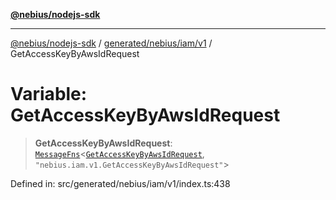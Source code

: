 [**@nebius/nodejs-sdk**](../../../../../README.md)

---

[@nebius/nodejs-sdk](../../../../../README.md) / [generated/nebius/iam/v1](../README.md) / GetAccessKeyByAwsIdRequest

# Variable: GetAccessKeyByAwsIdRequest

> **GetAccessKeyByAwsIdRequest**: [`MessageFns`](../../../../../runtime/protos/core/interfaces/MessageFns.md)\<[`GetAccessKeyByAwsIdRequest`](../interfaces/GetAccessKeyByAwsIdRequest.md), `"nebius.iam.v1.GetAccessKeyByAwsIdRequest"`\>

Defined in: src/generated/nebius/iam/v1/index.ts:438
